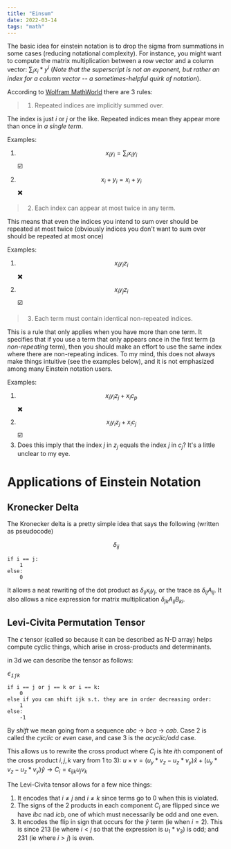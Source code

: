 ```yaml
---
title: "Einsum"
date: 2022-03-14
tags: "math"
---
```

The basic idea for einstein notation is to drop the sigma from summations in some cases (reducing notational complexity). For instance, you might want to compute the matrix multiplication between a row vector and a column vector: $\sum_i x_i * y^i$ (*Note that the superscript is not an exponent, but rather an index for a column vector -- a sometimes-helpful quirk of notation*).

According to [Wolfram MathWorld](https://mathworld.wolfram.com/EinsteinSummation.html) there are 3 rules:

> 1. Repeated indices are implicitly summed over.

The index is just $i$ or $j$ or the like. Repeated indices mean they appear more than once in *a single term*. 

Examples:
1. $$x_i y_i = \sum_i x_i y_i$$ ☑️
2. $$x_i + y_i = x_i + y_i$$ ✖️

> 2. Each index can appear at most twice in any term.

This means that even the indices you intend to sum over should be repeated at most twice (obviously indices you don't want to sum over should be repeated at most once)

Examples: 
1. $$x_i y_i z_i$$ ✖️
2. $$x_i y_j z_i$$ ☑️

> 3. Each term must contain identical non-repeated indices.

This is a rule that only applies when you have more than one term. It specifies that if you use a term that only appears once in the first term (a *non-repeating* term), then you should make an effort to use the same index where there are non-repeating indices. To my mind, this does not always make things intuitive (see the examples below), and it is not emphasized among many Einstein notation users.

Examples:
1. $$x_i y_i z_j + x_i c_p$$ ✖️
2. $$x_i y_i z_j + x_i c_j$$ ☑️
  1. Does this imply that the index $j$ in $z_j$ equals the index $j$ in $c_j$? It's a little unclear to my eye.

# Applications of Einstein Notation

## Kronecker Delta

The Kronecker delta is a pretty simple idea that says the following (written as pseudocode)

$$\delta_{ij}$$
```
if i == j:
    1
else: 
    0
```
It allows a neat rewriting of the dot product as $\delta_{ij} x_i y_j$, or the trace as $\delta_{ij} A_{ij}$. It also allows a nice expression for matrix multiplication $\delta_{jk} A_{ij} B_{ki}$.

## Levi-Civita Permutation Tensor

The $\epsilon$ tensor (called so because it can be described as N-D array) helps compute cyclic things, which arise in cross-products and determinants.

in 3d we can describe the tensor as follows:

<kbd>$\epsilon_{ijk}$</kbd>
```
if i == j or j == k or i == k:
    0
else if you can shift ijk s.t. they are in order decreasing order:
    1
else:
    -1
```
By *shift* we mean going from a sequence $abc$ -> $bca$ -> $cab$. Case 2 is called the *cyclic* or *even* case, and case 3 is the *acyclic/odd* case.

This allows us to rewrite the cross product where $C_i$ is hte $i$th component of the cross product $i,j,k$ vary from 1 to 3):
$u \times v = (u_y * v_z - u_z * v_y) \hat{x} + (u_y * v_z - u_z * v_y) \hat{y} \to C_i = \epsilon_{ijk} u_j v_k$

The Levi-Civita tensor allows for a few nice things:
1. It encodes that $i \neq j$ and $i \neq k$ since terms go to 0 when this is violated.
2. The signs of the 2 products in each component $C_i$ are flipped since we have $ibc$ nad $icb$, one of which must necessarily be odd and one even.
3. It encodes the flip in sign that occurs for the $\hat{y}$ term (ie when $i = 2$). This is since $213$ (ie where $i < j$ so that the expression is $u_1 * v_3$) is odd; and $231$ (ie where $i > j$) is even.